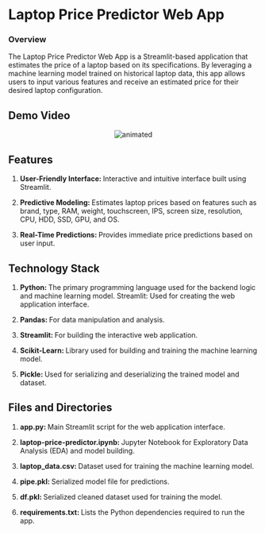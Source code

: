 # Laptop Price Predictor Web App
### Overview
The Laptop Price Predictor Web App is a Streamlit-based application that estimates the price of a laptop based on its specifications. By leveraging a machine learning model trained on historical laptop data, this app allows users to input various features and receive an estimated price for their desired laptop configuration.
<br/>

## Demo Video

<p align="center">
  <img src="https://github.com/Nithin-2812/Laptop-Price-Predictor/blob/main/Laptop%20price%20pred%20Gif.gif" alt="animated" />
</p>

## Features

1. <b>User-Friendly Interface: </b>Interactive and intuitive interface built using Streamlit.

2. <b>Predictive Modeling: </b>Estimates laptop prices based on features such as brand, type, RAM, weight, touchscreen, IPS, screen size, resolution, CPU, HDD, SSD, GPU, and OS.

3. <b>Real-Time Predictions: </b>Provides immediate price predictions based on user input.


## Technology Stack

1. <b>Python: </b>The primary programming language used for the backend logic and machine learning model.
Streamlit: Used for creating the web application interface.

2. <b>Pandas: </b>For data manipulation and analysis.

3. <b>Streamlit: </b>For building the interactive web application.

4. <b>Scikit-Learn: </b>Library used for building and training the machine learning model.

4. <b>Pickle: </b>Used for serializing and deserializing the trained model and dataset.

## Files and Directories

1. <b>app.py: </b>Main Streamlit script for the web application interface.
   
2. <b>laptop-price-predictor.ipynb: </b>Jupyter Notebook for Exploratory Data Analysis (EDA) and model building.

3. <b>laptop_data.csv: </b>Dataset used for training the machine learning model.

4. <b>pipe.pkl: </b>Serialized model file for predictions.

5. <b>df.pkl: </b>Serialized cleaned dataset used for training the model.

6. <b>requirements.txt: </b>Lists the Python dependencies required to run the app.

